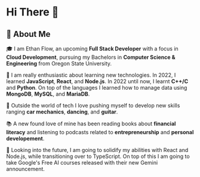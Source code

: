 # Hi There 👋 #

## 🚀 About Me ##

🎓 I am Ethan Flow, an upcoming **Full Stack Developer** with a focus in **Cloud Development**, pursuing my Bachelors in **Computer Science & Engineering** from Oregon State University.

📖 I am really enthusiastic about learning new technologies. In 2022, I learned **JavaScript**, **React**, and **Node.js**. In 2022 until now, I learnt **C++/C** and **Python**. On top of the languages I learned how to manage data using **MongoDB**, **MySQL**, and **MariaDB**.

🎸 Outside the world of tech I love pushing myself to develop new skills ranging **car mechanics**, **dancing**, and **guitar**.

📚 A new found love of mine has been reading books about **financial literacy** and listening to podcasts related to **entrepreneurship** and **personal developement**. 

📅 Looking into the future, I am going to solidify my abilities with React and Node.js, while transitioning over to TypeScript. On top of this I am going to take Google's Free AI courses released with their new Gemini announcement.
